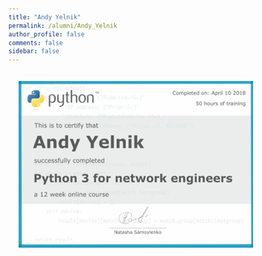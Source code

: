 ```yaml
---
title: "Andy Yelnik"
permalink: /alumni/Andy_Yelnik
author_profile: false
comments: false
sidebar: false
---
```


<div style="padding: 20px;">
  <img src="https://raw.githubusercontent.com/pyneng/pyneng.github.io/master/alumni/Andy_Yelnik.png" alt="Python for network engineers">
</div>


